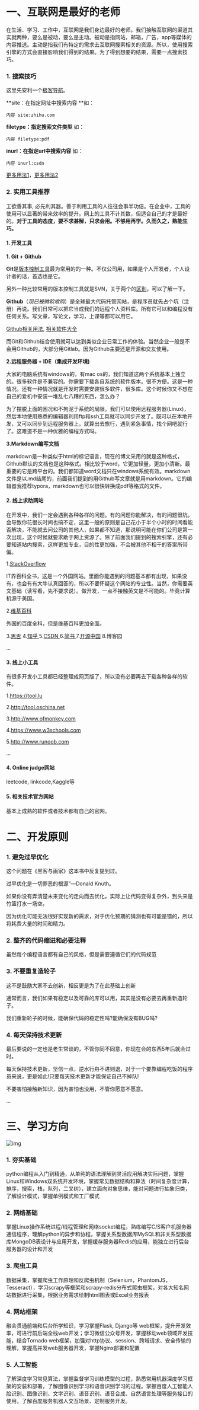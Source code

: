 # 一、互联网是最好的老师

在生活、学习、工作中，互联网是我们身边最好的老师。我们接触互联网的渠道其实就两种，要么是被动，要么是主动。被动是指网站，邮箱，广告，app等媒体的内容推送。主动是指我们有特定的需求去互联网搜索相关的资源。所以，使用搜索引擎的方式会直接影响我们得到的结果。为了得到想要的结果，需要一点搜索技巧。

### 1. 搜索技巧

这里先安利一个[极客导航](http://www.jikedaohang.com/)。

**site：在指定网址中搜索内容 **如：

```
内容 site:zhihu.com
```

**filetype：指定搜索文件类型** 如：

```
内容 filetype:pdf
```

**inurl：在指定url中搜索内容** 如：

```
内容 inurl:csdn
```

[更多用法1](https://www.jianshu.com/p/9a0b33419c0b)，[更多用法2](https://blog.csdn.net/nuoya_1995/article/details/52621323)



### 2. 实用工具推荐

工欲善其事, 必先利其器。善于利用工具的人往往会事半功倍。在企业中，工具的使用可以显著的带来效率的提升。网上的工具不计其数，但适合自己的才是最好的。**对于工具的态度，要不求甚解，只求会用。不够用再学。久而久之，熟能生巧。**

#### 1. 开发工具

**1. Git + Github**

**Git**是[版本控制工具](https://blog.csdn.net/My_name_is_ZwZ/article/details/81605064)最为常用的的一种。不仅公司用，如果是个人开发者，个人设计者的话，首选也是它。

另外一种比较常用的版本控制工具就是SVN，关于两个的[区别](https://www.zhihu.com/question/265284623/answer/295754725)，可以了解一下。

**Github**（*现已被微软收购*）是全球最大代码托管网站，是程序员就先占个坑（注册）再说。我们日常可以把它当成我们的远程个人资料库。所有它可以和编程没有任何关系。写文章，写论文，学习，上课等都可以用它。

[Github相关用法](https://www.zhihu.com/question/20070065), [相关软件大全](https://gitee.com/all-about-git)



而Git和Github结合使用就可以达到类似企业日常工作的体验。当然企业一般是不会用Github的，大部分用Gitlab。因为Github主要还是开源和交友使用。

**2.远程服务器 + IDE（集成开发环境)**

大家的电脑系统有windows的，有mac os的，我们知道这两个系统基本上独立的。很多软件是不兼容的。你需要下载各自系统的软件版本。很不方便。这是一种情况。还有一种情况就是开发时需要安装很多软件，很多库。这个时候你又不想在自己的爱机中安装一堆乱七八糟的东西，怎么办？

为了摆脱上面的困况和不拘泥于系统的局限。我们可以使用远程服务器(Linux)，然后本地使用熟悉的编辑器利用ftp和ssh工具就可以同步开发了。既可以在本地开发，又可以同步到远程服务器上。就算出去旅行，遇到紧急事情，找个网吧就行了。这难道不是一种优雅的编程方式吗。

**3.Markdown编写文档**

markdown是一种类似于html的标记语言，现在的博文采用的就是这种格式，Github默认的文档也是这种格式。相比较于word，它更加轻量，更加小清新。最重要的它是跨平台的。我们都知道word文档只在windows系统有效。markdown文件是以.md结尾的，前面我们提到的用Github写文章就是用markdown。它的编辑器我推荐typora，markdown也可以很快转换成pdf等格式的文件。

#### 2. 线上求助网站

在开发中，我们一定会遇到各种各样的问题。有的问题你能解决，有的问题很坑，会导致你花很长时间也搞不定，这里一般的原则是自己花小于半个小时的时间看能否解决，不能就去问公司的其他人，如果都不知道，那说明可能在你们公司是第一次出现，这个时候就要求助于网上资源了。除了前面我们提到的搜索引擎，还有必要知道站内搜索，这样更加专业，目的性更加强，不会被其他不相干的答案所带偏。

1.[StackOverflow](https://stackoverflow.com/)

IT界百科全书，这是一个外国网站。里面你能遇到的问题基本都有出现，如果没有，也会有有大牛认真回答的，所以不要怀疑这个网站的专业性。当然，你需要英文基础（读写看，先不要求说）。做开发，一点不接触英文是不可能的。毕竟计算机源于美国。

2.[维基百科](https://en.wikipedia.org/wiki/Main_Page)

外国的百度全科，但是维基百科更加全面。

3.[思否](https://segmentfault.com/) 4.[知乎 ](https://www.zhihu.com/)5.[CSDN ](https://www.csdn.net/)6.[简书 ](http://www.jianshu.com/)7.[开源中国](http://www.oschina.net/) 8.博客园

...

#### 3. 线上小工具

有很多开发小工具都已经整理成网页版了，所以没有必要再去下载各种各样的软件。

1.https://tool.lu

2.http://tool.oschina.net

3.http://www.ofmonkey.com

4.https://www.w3schools.com

5.http://www.runoob.com

...

#### 4. Online judge网站

leetcode, linkcode,Kaggle等

#### 5. 相关技术官方网站

基本上成熟的软件或者技术都有自己的官网。



# 二、开发原则

### 1. 避免过早优化

这个问题在《黑客与画家》这本书中反复提到过。

过早优化是一切罪恶的根源”—Donald Knuth。

如果你没有弄清楚未来变化的走向而去优化，实际上让代码变得复杂外，到头来是竹篮打水一场空。

因为优化可能无法很好实现新的需求，对于优化预期的猜测也有可能是错的，所以将耗费大量的时间和精力。

### 2. 整齐的代码缩进和必要注释

虽然每个编程语言都有自己的风格，但是需要遵循它们的代码规范

### 3. 不要重复造轮子

这不是鼓励大家不去创新，相反更是为了在此基础上创新

通常而言，我们如果有稳定以及可靠的库可以用，其实是没有必要去再重新造轮子。

我们重新轮子的时候，能确保代码的稳定性吗?能确保没有BUG吗?

### 4. 每天保持技术更新

最后要说的一定也是老生常谈的，不管你同不同意，你现在会的东西5年后就会过时。

每天保持技术更新，坚信一点，逆水行舟不进则退，对于一个要靠编程吃饭的程序员来说，更是如此!只要每天技术更新才能保证自己不掉队!

不要害怕接触新知识，因为害怕也没用，不管你愿意不愿意。

...



# 三、学习方向

![img](https://dn-simplecloud.shiyanlou.com/uid/c5e305a8e9cb4329eac175649e0f4b33/1515061846849.png-wm)



### 1. 夯实基础

python编程从入门到精通，从单纯的语法理解到灵活应用解决实际问题，掌握Linux和Windows双系统开发环境，掌握常见数据结构和算法（时间复杂度计算，排序，搜索，栈，队列，二叉树），建立面向对象思维，能对问题进行抽象归类，了解设计模式，掌握单例模式和工厂模式

### 2. 网络基础

掌握Linux操作系统进程/线程管理和网络socket编程，熟练编写C/S客户机服务器通信程序，理解python的异步和协程，掌握关系型数据库MySQL和非关系型数据库MongoDB表设计与应用开发，掌握缓存服务器Redis的应用，能独立进行后台服务器的设计和开发

### 3. 爬虫工具

数据采集，掌握爬虫工作原理和反爬虫机制（Selenium，PhantomJS，Tesseract），学习scrapy等框架和scrapy-redis分布式爬虫框架，对各大知名网站数据进行采集，根据业务需求绘制html图表或Excel业务报表

### 4. 网站框架

融会贯通前端和后台所学知识，学习掌握Flask, Django等 web框架，提升开发效率，可进行前后端全栈web开发；学习微信公众号开发，掌握移动web领域开发技能，结合Tornado web框架，加强对http协议、session、跨域请求、安全传输的理解，掌握高并发web服务器开发，掌握Nginx部署和配置

### 5. 人工智能

了解深度学习常见算法，掌握监督学习训练模型的过程，熟悉常用机器深度学习框架的安装和部署，了解图像识别学习和语音识别学习的过程。掌握百度人工智能人脸识别、图像识别、文字识别、语音识别、语音合成、自然语言处理等服务接口的使用，了解百度服务机器人交互场景、定制服务开发。



